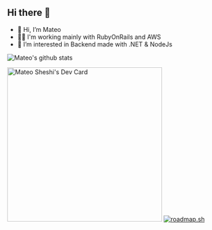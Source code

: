 ## Hi there 👋

- 👋 Hi, I’m Mateo
- 🧑‍🏭 I'm working mainly with RubyOnRails and AWS
- 👀 I’m interested in Backend made with .NET & NodeJs

![Mateo's github stats](https://github-readme-stats.vercel.app/api?username=devsheva&theme=tokyonight&show_icons=true)  

<a href="https://app.daily.dev/mateosheshi"><img src="https://api.daily.dev/devcards/v2/VEMxL9LvjEnRvuAJxkpv1.png?type=default&r=bov" width="356" alt="Mateo Sheshi's Dev Card"/></a>
[![roadmap.sh](https://roadmap.sh/card/tall/668932cf501413692b990ae1?variant=dark&roadmaps=typescript%2Cdocker%2Cbackend%2Crust)](https://roadmap.sh)  
<!--
**devsheva/devsheva** is a ✨ _special_ ✨ repository because its `README.md` (this file) appears on your GitHub profile.
--!>

